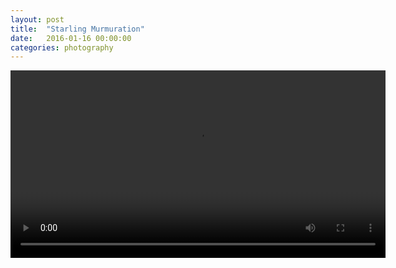 ```yaml
---
layout: post
title:  "Starling Murmuration"
date:   2016-01-16 00:00:00
categories: photography
---
```


<div align="center">
<video width="600" controls>
	<source src="https://s3-eu-west-1.amazonaws.com/p8952-photography/murmuration.mp4" type="video/mp4">
</video>
</div>
